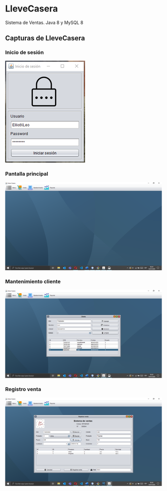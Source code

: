 # LleveCasera
Sistema de Ventas. Java 8 y MySQL 8

## Capturas de LleveCasera

### Inicio de sesión
![alt text](CapturasLleveCasera/inicioSesion.png)

### Pantalla principal
![alt text](CapturasLleveCasera/vistaPrincipal.png)

### Mantenimiento cliente
![alt text](CapturasLleveCasera/formMantenimiento.png)

### Registro venta
![alt text](CapturasLleveCasera/registrarVenta.png)